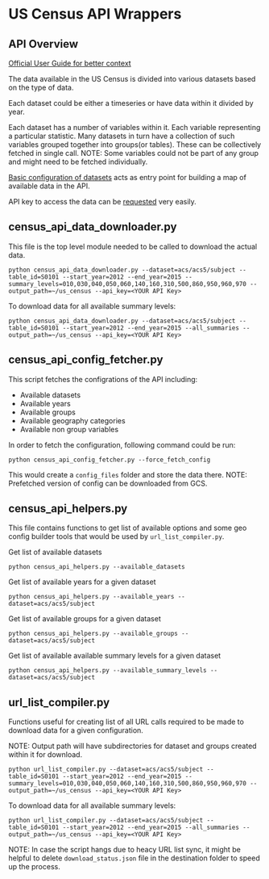 # US Census API Wrappers

## API Overview

[Official User Guide for better context](https://www.census.gov/content/dam/Census/data/developers/api-user-guide/api-guide.pdf)

The data available in the US Census is divided into various datasets based on the type of data. 

Each dataset could be either a timeseries or have data within it divided by year. 

Each dataset has a number of variables within it. Each variable representing a particular statistic. Many datasets in turn have a collection of such variables grouped together into groups(or tables). These can be collectively fetched in single call. NOTE: Some variables could not be part of any group and might need to be fetched individually.

[Basic configuration of datasets](https://api.census.gov/data.json) acts as entry point for building a map of available data in the API.

API key to access the data can be [requested](https://api.census.gov/data/key_signup.html) very easily.

## census_api_data_downloader.py

This file is the top level module needed to be called to download the actual data.

```
python census_api_data_downloader.py --dataset=acs/acs5/subject --table_id=S0101 --start_year=2012 --end_year=2015 --summary_levels=010,030,040,050,060,140,160,310,500,860,950,960,970 --output_path=~/us_census --api_key=<YOUR API Key>
```

To download data for all available summary levels:
```
python census_api_data_downloader.py --dataset=acs/acs5/subject --table_id=S0101 --start_year=2012 --end_year=2015 --all_summaries --output_path=~/us_census --api_key=<YOUR API Key>
```

## census_api_config_fetcher.py

This script fetches the configrations of the API including:

- Available datasets
- Available years
- Available groups
- Available geography categories
- Available non group variables

In order to fetch the configuration, following command could be run:
```
python census_api_config_fetcher.py --force_fetch_config
```

This would create a `config_files` folder and store the data there. NOTE: Prefetched version of config can be downloaded from GCS.

## census_api_helpers.py

This file contains functions to get list of available options and some geo config builder tools that would be used by `url_list_compiler.py`.

Get list of available datasets
```
python census_api_helpers.py --available_datasets
```

Get list of available years for a given dataset
```
python census_api_helpers.py --available_years --dataset=acs/acs5/subject
```

Get list of available groups for a given dataset
```
python census_api_helpers.py --available_groups --dataset=acs/acs5/subject
```

Get list of available available summary levels for a given dataset
```
python census_api_helpers.py --available_summary_levels --dataset=acs/acs5/subject
```

## url_list_compiler.py

Functions useful for creating list of all URL calls required to be made to download data for a given configuration.

NOTE: Output path will have subdirectories for dataset and groups created within it for download. 

```
python url_list_compiler.py --dataset=acs/acs5/subject --table_id=S0101 --start_year=2012 --end_year=2015 --summary_levels=010,030,040,050,060,140,160,310,500,860,950,960,970 --output_path=~/us_census --api_key=<YOUR API Key>
```

To download data for all available summary levels:
```
python url_list_compiler.py --dataset=acs/acs5/subject --table_id=S0101 --start_year=2012 --end_year=2015 --all_summaries --output_path=~/us_census --api_key=<YOUR API Key>
```

NOTE: In case the script hangs due to heacy URL list sync, it might be helpful to delete `download_status.json` file in the destination folder to speed up the process.
